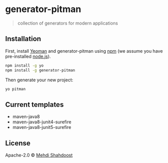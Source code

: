 # generator-pitman

> collection of generators for modern applications

## Installation

First, install [Yeoman](http://yeoman.io) and generator-pitman using [npm](https://www.npmjs.com/) (we assume you have pre-installed [node.js](https://nodejs.org/)).

```bash
npm install -g yo
npm install -g generator-pitman
```

Then generate your new project:

```bash
yo pitman
```

## Current templates

 * maven-java8
 * maven-java8-junit4-surefire  
 * maven-java8-junit5-surefire

## License

Apache-2.0 © [Mehdi Shahdoost]()
